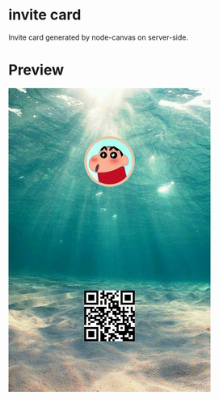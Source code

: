 # invite card 
Invite card generated by node-canvas on server-side.

# Preview
![preview](preview.png)